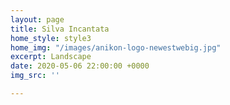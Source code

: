 ```yaml
---
layout: page
title: Silva Incantata
home_style: style3
home_img: "/images/anikon-logo-newestwebig.jpg"
excerpt: Landscape
date: 2020-05-06 22:00:00 +0000
img_src: ''

---
```

